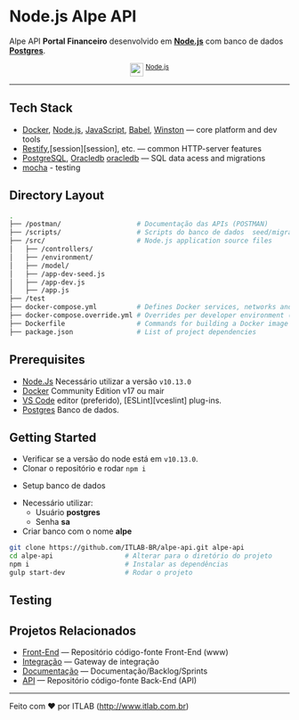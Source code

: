 # Node.js Alpe API &nbsp;

Alpe API  **Portal Financeiro** desenvolvido em **[Node.js][node]** com banco de dados 
**[Postgres][postgres]**.

<p align="center"><a href="https://www.postgresql.org"><img src="https://www.postgresql.org/media/img/about/press/elephant.png" height="24" align="top" /></a> 
<sup><a href="https://nodejs.org/static/images/logo.svg">Node.js</a></sup></p>


---

## Tech Stack

* [Docker][docker], [Node.js][node], [JavaScript][js], [Babel][babel], [Winston][winston] — core platform and dev tools
* [Restify][restify],[session][session], etc. — common HTTP-server features
* [PostgreSQL][pg], [Oracledb] [oracledb] — SQL data acess and migrations
* [mocha][mocha] - testing

## Directory Layout

```bash
.
├── /postman/                   # Documentação das APIs (POSTMAN)
├── /scripts/                   # Scripts do banco de dados  seed/migrations
├── /src/                       # Node.js application source files
│   ├── /controllers/
│   ├── /environment/
│   ├── /model/
│   ├── /app-dev-seed.js
│   ├── /app-dev.js
│   ├── /app.js
├── /test
├── docker-compose.yml          # Defines Docker services, networks and volumes
├── docker-compose.override.yml # Overrides per developer environment (not under source control)
├── Dockerfile                  # Commands for building a Docker image for production
├── package.json                # List of project dependencies
```


## Prerequisites

* [Node.Js][node] Necessário utilizar a versão `v10.13.0`
* [Docker][docker] Community Edition v17 ou mair
* [VS Code][code] editor (preferido), [ESLint][vceslint] plug-ins.
* [Postgres][postgres] Banco de dados.


## Getting Started

* Verificar se a versão do node está em `v10.13.0`.
* Clonar o repositório e rodar `npm i`

- Setup banco de dados
* Necessário utilizar: 
    * Usuário **postgres** 
    * Senha **sa**
* Criar banco com o nome **alpe**

```bash
git clone https://github.com/ITLAB-BR/alpe-api.git alpe-api
cd alpe-api                  # Alterar para o diretório do projeto
npm i                        # Instalar as dependências
gulp start-dev               # Rodar o projeto
```

## Testing



## Projetos Relacionados

* [Front-End](https://github.com/ITLAB-BR/alpe-bko) —  Repositório código-fonte Front-End (www) 
* [Integração](https://github.com/ITLAB-BR/alpe-api-integracao) — Gateway de integração 
* [Documentação](https://github.com/ITLAB-BR/alpe) — Documentação/Backlog/Sprints
* [API](https://github.com/ITLAB-BR/alpe-api) — Repositório código-fonte Back-End (API)

---
Feito com ♥ por ITLAB (http://www.itlab.com.br)

[winston]: https://github.com/winstonjs/winston
[node]: https://nodejs.org
[js]: https://developer.mozilla.org/docs/Web/JavaScript
[babel]: http://babeljs.io/
[postgres]: https://www.postgresql.org/
[restify]: http://restify.com/
[pg]: https://www.postgresql.org/
[nodepg]: https://github.com/brianc/node-postgres
[psql]: https://www.postgresql.org/docs/current/static/app-psql.html
[code]: https://code.visualstudio.com/
[oracledb]:https://github.com/oracle/node-oracledb
[docker]: https://www.docker.com/community-edition
[compose]: https://docs.docker.com/compose/
[mocha]:https://mochajs.org
